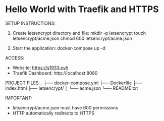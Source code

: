 Hello World with Traefik and HTTPS
==================================

SETUP INSTRUCTIONS:

1. Create letsencrypt directory and file:
   mkdir -p letsencrypt
   touch letsencrypt/acme.json
   chmod 600 letsencrypt/acme.json

2. Start the application:
   docker-compose up -d

ACCESS:
- Website: https://s1933.ovh
- Traefik Dashboard: http://localhost:8080

PROJECT FILES:
.
├── docker-compose.yml
├── Dockerfile
├── index.html
├── letsencrypt/
│   └── acme.json
└── README.txt

IMPORTANT:
* letsencrypt/acme.json must have 600 permissions
* HTTP automatically redirects to HTTPS